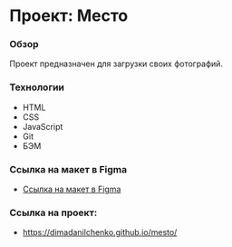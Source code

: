 # Проект: Место

### Обзор

Проект предназначен для загрузки своих фотографий.

### Технологии
* HTML
* CSS
* JavaScript
* Git
* БЭМ

### Ссылка на макет в Figma

* [Ссылка на макет в Figma](https://www.figma.com/file/2cn9N9jSkmxD84oJik7xL7/JavaScript.-Sprint-4?node-id=0%3A1)



### Ссылка на проект:

* https://dimadanilchenko.github.io/mesto/
